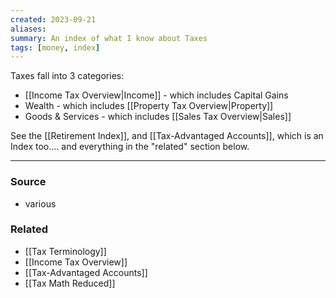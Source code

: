 ```yaml
---
created: 2023-09-21
aliases: 
summary: An index of what I know about Taxes
tags: [money, index]
---
```

Taxes fall into 3 categories:
- [[Income Tax Overview|Income]] - which includes Capital Gains
- Wealth - which includes [[Property Tax Overview|Property]]
- Goods & Services - which includes [[Sales Tax Overview|Sales]]

See the [[Retirement Index]], and [[Tax-Advantaged Accounts]], which is an Index too.... and everything in the "related" section below.

---
### Source
- various

### Related
- [[Tax Terminology]]
- [[Income Tax Overview]]
- [[Tax-Advantaged Accounts]]
- [[Tax Math Reduced]]
 
